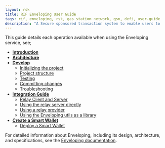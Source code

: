 ```yaml
---
layout: rsk
title: RIF Enveloping User Guide
tags: rif, enveloping, rsk, gas station network, gsn, defi, user-guide
description: "A Secure sponsored transaction system to enable users to pay fees using ERC-20 tokens."
---
```


This guide details each operation available when using the Enveloping service, see;

- [**Introduction**](/rif/enveloping/intro/)
- [**Architecture**](/rif/enveloping/architecture/)
- [**Develop**](/guides/rif-enveloping/develop/)
    - [Initializing the project](/guides/rif-enveloping/develop/#initializing-the-project)
    - [Project structure](/guides/rif-enveloping/develop/#project-structure)
    - [Testing](/guides/rif-enveloping/develop/#testing)
    - [Committing changes](/guides/rif-enveloping/develop/#committing-changes)
    - [Troubleshooting](/guides/rif-enveloping/develop/#troubleshooting)
- [**Integration Guide**](/guides/rif-enveloping/integrate/)
    - [Relay Client and Server](/guides/rif-enveloping/integrate/#relay-client-and-server)
    - [Using the relay server directly](/guides/rif-enveloping/integrate/#using-the-relay-server-directly)
    - [Using a relay provider](/guides/rif-enveloping/integrate/#using-a-relay-provider)
    - [Using the Enveloping utils as a library](/guides/rif-enveloping/integrate/#using-the-enveloping-utils-as-a-library)
- [**Create a Smart Wallet**](/guides/rif-enveloping/create-smart-wallet/)
    - [Deploy a Smart Wallet](/guides/rif-enveloping/create-smart-wallet/#deploy-a-smart-wallet)

For detailed information about Enveloping, including
its design, architecture, and specifications, see the
[Enveloping documentation](/rif/enveloping/).
